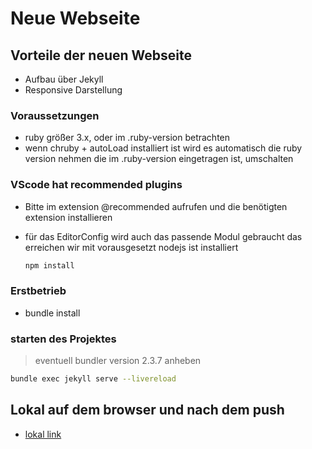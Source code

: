 # Neue Webseite

## Vorteile der neuen Webseite

- Aufbau über Jekyll
- Responsive Darstellung

### Voraussetzungen

- ruby größer 3.x, oder im .ruby-version betrachten
- wenn chruby + autoLoad installiert ist wird es automatisch die ruby version nehmen die im .ruby-version eingetragen ist, umschalten

### VScode hat recommended plugins

- Bitte im extension @recommended aufrufen und die benötigten extension installieren
- für das EditorConfig wird auch das passende Modul gebraucht das erreichen wir mit   vorausgesetzt nodejs ist installiert

    ```bash
    npm install
    ```


### Erstbetrieb

- bundle install

### starten des Projektes

> eventuell bundler version 2.3.7 anheben

```bash
bundle exec jekyll serve --livereload
```

## Lokal auf dem browser und nach dem push

- [lokal link](http://0.0.0.0:4000/dataholix-www/)
